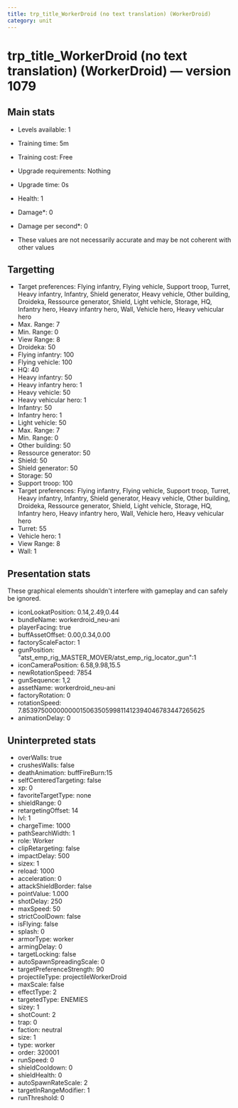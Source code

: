 ```yaml
---
title: trp_title_WorkerDroid (no text translation) (WorkerDroid)
category: unit
---
```


# trp_title_WorkerDroid (no text translation) (WorkerDroid) — version 1079

## Main stats

  * Levels available: 1
  * Training time: 5m
  * Training cost: Free
  * Upgrade requirements: Nothing
  * Upgrade time: 0s
  * Health: 1
  * Damage*: 0
  * Damage per second*: 0

* These values are not necessarily accurate and may be not coherent with other values

## Targetting

  * Target preferences: Flying infantry, Flying vehicle, Support troop, Turret, Heavy infantry, Infantry, Shield generator, Heavy vehicle, Other building, Droideka, Ressource generator, Shield, Light vehicle, Storage, HQ, Infantry hero, Heavy infantry hero, Wall, Vehicle hero, Heavy vehicular hero
  * Max. Range: 7
  * Min. Range: 0
  * View Range: 8
  * Droideka: 50
  * Flying infantry: 100
  * Flying vehicle: 100
  * HQ: 40
  * Heavy infantry: 50
  * Heavy infantry hero: 1
  * Heavy vehicle: 50
  * Heavy vehicular hero: 1
  * Infantry: 50
  * Infantry hero: 1
  * Light vehicle: 50
  * Max. Range: 7
  * Min. Range: 0
  * Other building: 50
  * Ressource generator: 50
  * Shield: 50
  * Shield generator: 50
  * Storage: 50
  * Support troop: 100
  * Target preferences: Flying infantry, Flying vehicle, Support troop, Turret, Heavy infantry, Infantry, Shield generator, Heavy vehicle, Other building, Droideka, Ressource generator, Shield, Light vehicle, Storage, HQ, Infantry hero, Heavy infantry hero, Wall, Vehicle hero, Heavy vehicular hero
  * Turret: 55
  * Vehicle hero: 1
  * View Range: 8
  * Wall: 1

## Presentation stats

These graphical elements shouldn't interfere with gameplay and can safely be ignored.

  * iconLookatPosition: 0.14,2.49,0.44
  * bundleName: workerdroid_neu-ani
  * playerFacing: true
  * buffAssetOffset: 0.00,0.34,0.00
  * factoryScaleFactor: 1
  * gunPosition: "atst_emp_rig_MASTER_MOVER/atst_emp_rig_locator_gun":1
  * iconCameraPosition: 6.58,9.98,15.5
  * newRotationSpeed: 7854
  * gunSequence: 1,2
  * assetName: workerdroid_neu-ani
  * factoryRotation: 0
  * rotationSpeed: 7.8539750000000001506350599811412394046783447265625
  * animationDelay: 0

## Uninterpreted stats

  * overWalls: true
  * crushesWalls: false
  * deathAnimation: buffFireBurn:15
  * selfCenteredTargeting: false
  * xp: 0
  * favoriteTargetType: none
  * shieldRange: 0
  * retargetingOffset: 14
  * lvl: 1
  * chargeTime: 1000
  * pathSearchWidth: 1
  * role: Worker
  * clipRetargeting: false
  * impactDelay: 500
  * sizex: 1
  * reload: 1000
  * acceleration: 0
  * attackShieldBorder: false
  * pointValue: 1.000
  * shotDelay: 250
  * maxSpeed: 50
  * strictCoolDown: false
  * isFlying: false
  * splash: 0
  * armorType: worker
  * armingDelay: 0
  * targetLocking: false
  * autoSpawnSpreadingScale: 0
  * targetPreferenceStrength: 90
  * projectileType: projectileWorkerDroid
  * maxScale: false
  * effectType: 2
  * targetedType: ENEMIES
  * sizey: 1
  * shotCount: 2
  * trap: 0
  * faction: neutral
  * size: 1
  * type: worker
  * order: 320001
  * runSpeed: 0
  * shieldCooldown: 0
  * shieldHealth: 0
  * autoSpawnRateScale: 2
  * targetInRangeModifier: 1
  * runThreshold: 0

